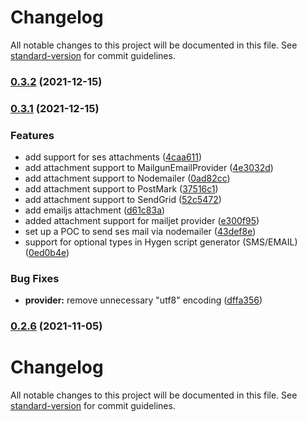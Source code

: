 # Changelog

All notable changes to this project will be documented in this file. See [standard-version](https://github.com/conventional-changelog/standard-version) for commit guidelines.

### [0.3.2](https://github.com/khulnasoft/teleflow/compare/v0.3.1...v0.3.2) (2021-12-15)

### [0.3.1](https://github.com/khulnasoft/teleflow/compare/v0.2.5...v0.3.1) (2021-12-15)


### Features

* add support for ses attachments ([4caa611](https://github.com/khulnasoft/teleflow/commit/4caa611a23f8f8cb9d92034e0ddb8c9b621b19fd))
* add attachment support to MailgunEmailProvider ([4e3032d](https://github.com/khulnasoft/teleflow/commit/4e3032d93f1b22596624194d201130102202eed2))
* add attachment support to Nodemailer ([0ad82cc](https://github.com/khulnasoft/teleflow/commit/0ad82cc56433bb6f88ff6369d7da628cfc1670cb))
* add attachment support to PostMark ([37516c1](https://github.com/khulnasoft/teleflow/commit/37516c1da70bd3e29a22065914c06d7704d7de8c))
* add attachment support to SendGrid ([52c5472](https://github.com/khulnasoft/teleflow/commit/52c5472f79e5e80bf6943e657850dfe35a568627))
* add emailjs attachment ([d61c83a](https://github.com/khulnasoft/teleflow/commit/d61c83a414fe3530db5cbed77a478b8d5e6ecc2b))
* added attachment support for mailjet provider ([e300f95](https://github.com/khulnasoft/teleflow/commit/e300f95969d847e40755eedbe88d30528304cd56))
* set up a POC to send ses mail via nodemailer ([43def8e](https://github.com/khulnasoft/teleflow/commit/43def8e7568a0574dbe4b9757e66e86af5dc25ba))
* support for optional types in Hygen script generator (SMS/EMAIL) ([0ed0b4e](https://github.com/khulnasoft/teleflow/commit/0ed0b4e1ef244743a0e3e573120c3ce7695ab07d))


### Bug Fixes

* **provider:** remove unnecessary "utf8" encoding ([dffa356](https://github.com/khulnasoft/teleflow/commit/dffa3563e9b4095bb6398d3f7d159c599b8c060c))

### [0.2.6](https://github.com/khulnasoft/teleflow/compare/v0.2.4...v0.2.6) (2021-11-05)

# Changelog

All notable changes to this project will be documented in this file. See [standard-version](https://github.com/conventional-changelog/standard-version) for commit guidelines.
